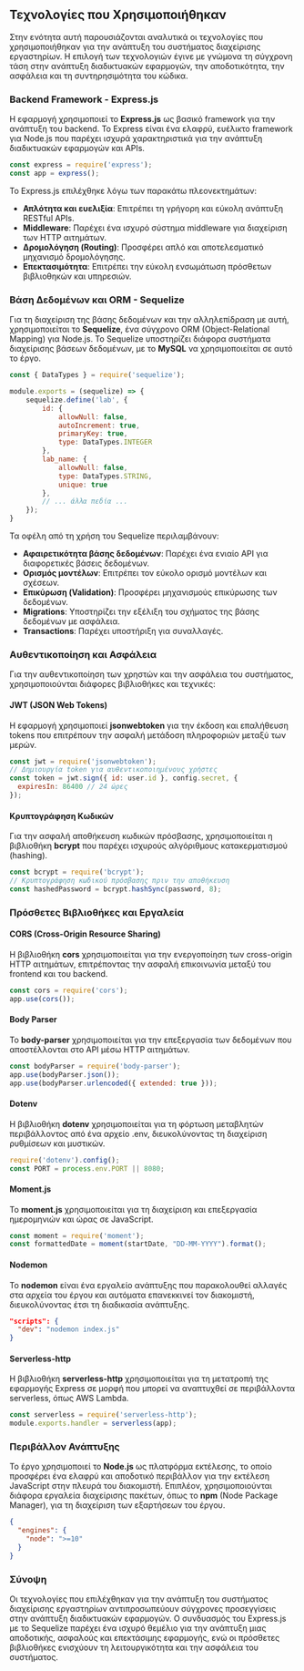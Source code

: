 ## Τεχνολογίες που Χρησιμοποιήθηκαν

Στην ενότητα αυτή παρουσιάζονται αναλυτικά οι τεχνολογίες που χρησιμοποιήθηκαν για την ανάπτυξη του συστήματος διαχείρισης εργαστηρίων. Η επιλογή των τεχνολογιών έγινε με γνώμονα τη σύγχρονη τάση στην ανάπτυξη διαδικτυακών εφαρμογών, την αποδοτικότητα, την ασφάλεια και τη συντηρησιμότητα του κώδικα.

### Backend Framework - Express.js

Η εφαρμογή χρησιμοποιεί το **Express.js** ως βασικό framework για την ανάπτυξη του backend. Το Express είναι ένα ελαφρύ, ευέλικτο framework για Node.js που παρέχει ισχυρά χαρακτηριστικά για την ανάπτυξη διαδικτυακών εφαρμογών και APIs.

```javascript
const express = require('express');
const app = express();
```

Το Express.js επιλέχθηκε λόγω των παρακάτω πλεονεκτημάτων:

- **Απλότητα και ευελιξία**: Επιτρέπει τη γρήγορη και εύκολη ανάπτυξη RESTful APIs.
- **Middleware**: Παρέχει ένα ισχυρό σύστημα middleware για διαχείριση των HTTP αιτημάτων.
- **Δρομολόγηση (Routing)**: Προσφέρει απλό και αποτελεσματικό μηχανισμό δρομολόγησης.
- **Επεκτασιμότητα**: Επιτρέπει την εύκολη ενσωμάτωση πρόσθετων βιβλιοθηκών και υπηρεσιών.

### Βάση Δεδομένων και ORM - Sequelize

Για τη διαχείριση της βάσης δεδομένων και την αλληλεπίδραση με αυτή, χρησιμοποιείται το **Sequelize**, ένα σύγχρονο ORM (Object-Relational Mapping) για Node.js. Το Sequelize υποστηρίζει διάφορα συστήματα διαχείρισης βάσεων δεδομένων, με το **MySQL** να χρησιμοποιείται σε αυτό το έργο.

```javascript
const { DataTypes } = require('sequelize');

module.exports = (sequelize) => {
    sequelize.define('lab', {
        id: {
            allowNull: false,
            autoIncrement: true,
            primaryKey: true,
            type: DataTypes.INTEGER
        },
        lab_name: {
            allowNull: false,
            type: DataTypes.STRING,
            unique: true
        },
        // ... άλλα πεδία ...
    });
}
```

Τα οφέλη από τη χρήση του Sequelize περιλαμβάνουν:

- **Αφαιρετικότητα βάσης δεδομένων**: Παρέχει ένα ενιαίο API για διαφορετικές βάσεις δεδομένων.
- **Ορισμός μοντέλων**: Επιτρέπει τον εύκολο ορισμό μοντέλων και σχέσεων.
- **Επικύρωση (Validation)**: Προσφέρει μηχανισμούς επικύρωσης των δεδομένων.
- **Migrations**: Υποστηρίζει την εξέλιξη του σχήματος της βάσης δεδομένων με ασφάλεια.
- **Transactions**: Παρέχει υποστήριξη για συναλλαγές.

### Αυθεντικοποίηση και Ασφάλεια

Για την αυθεντικοποίηση των χρηστών και την ασφάλεια του συστήματος, χρησιμοποιούνται διάφορες βιβλιοθήκες και τεχνικές:

#### JWT (JSON Web Tokens)

Η εφαρμογή χρησιμοποιεί **jsonwebtoken** για την έκδοση και επαλήθευση tokens που επιτρέπουν την ασφαλή μετάδοση πληροφοριών μεταξύ των μερών.

```javascript
const jwt = require('jsonwebtoken');
// Δημιουργία token για αυθεντικοποιημένους χρήστες
const token = jwt.sign({ id: user.id }, config.secret, {
  expiresIn: 86400 // 24 ώρες
});
```

#### Κρυπτογράφηση Κωδικών

Για την ασφαλή αποθήκευση κωδικών πρόσβασης, χρησιμοποιείται η βιβλιοθήκη **bcrypt** που παρέχει ισχυρούς αλγόριθμους κατακερματισμού (hashing).

```javascript
const bcrypt = require('bcrypt');
// Κρυπτογράφηση κωδικού πρόσβασης πριν την αποθήκευση
const hashedPassword = bcrypt.hashSync(password, 8);
```

### Πρόσθετες Βιβλιοθήκες και Εργαλεία

#### CORS (Cross-Origin Resource Sharing)

Η βιβλιοθήκη **cors** χρησιμοποιείται για την ενεργοποίηση των cross-origin HTTP αιτημάτων, επιτρέποντας την ασφαλή επικοινωνία μεταξύ του frontend και του backend.

```javascript
const cors = require('cors');
app.use(cors());
```

#### Body Parser

Το **body-parser** χρησιμοποιείται για την επεξεργασία των δεδομένων που αποστέλλονται στο API μέσω HTTP αιτημάτων.

```javascript
const bodyParser = require('body-parser');
app.use(bodyParser.json());
app.use(bodyParser.urlencoded({ extended: true }));
```

#### Dotenv

Η βιβλιοθήκη **dotenv** χρησιμοποιείται για τη φόρτωση μεταβλητών περιβάλλοντος από ένα αρχείο .env, διευκολύνοντας τη διαχείριση ρυθμίσεων και μυστικών.

```javascript
require('dotenv').config();
const PORT = process.env.PORT || 8080;
```

#### Moment.js

Το **moment.js** χρησιμοποιείται για τη διαχείριση και επεξεργασία ημερομηνιών και ώρας σε JavaScript.

```javascript
const moment = require('moment');
const formattedDate = moment(startDate, "DD-MM-YYYY").format();
```

#### Nodemon

Το **nodemon** είναι ένα εργαλείο ανάπτυξης που παρακολουθεί αλλαγές στα αρχεία του έργου και αυτόματα επανεκκινεί τον διακομιστή, διευκολύνοντας έτσι τη διαδικασία ανάπτυξης.

```json
"scripts": {
  "dev": "nodemon index.js"
}
```

#### Serverless-http

Η βιβλιοθήκη **serverless-http** χρησιμοποιείται για τη μετατροπή της εφαρμογής Express σε μορφή που μπορεί να αναπτυχθεί σε περιβάλλοντα serverless, όπως AWS Lambda.

```javascript
const serverless = require('serverless-http');
module.exports.handler = serverless(app);
```

### Περιβάλλον Ανάπτυξης

Το έργο χρησιμοποιεί το **Node.js** ως πλατφόρμα εκτέλεσης, το οποίο προσφέρει ένα ελαφρύ και αποδοτικό περιβάλλον για την εκτέλεση JavaScript στην πλευρά του διακομιστή. Επιπλέον, χρησιμοποιούνται διάφορα εργαλεία διαχείρισης πακέτων, όπως το **npm** (Node Package Manager), για τη διαχείριση των εξαρτήσεων του έργου.

```json
{
  "engines": {
    "node": ">=10"
  }
}
```

### Σύνοψη

Οι τεχνολογίες που επιλέχθηκαν για την ανάπτυξη του συστήματος διαχείρισης εργαστηρίων αντιπροσωπεύουν σύγχρονες προσεγγίσεις στην ανάπτυξη διαδικτυακών εφαρμογών. Ο συνδυασμός του Express.js με το Sequelize παρέχει ένα ισχυρό θεμέλιο για την ανάπτυξη μιας αποδοτικής, ασφαλούς και επεκτάσιμης εφαρμογής, ενώ οι πρόσθετες βιβλιοθήκες ενισχύουν τη λειτουργικότητα και την ασφάλεια του συστήματος. 